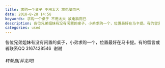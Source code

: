 ```yaml
---
title: 求购一个桌子 不用太大 放电脑而已
date: 2018-8-28 14:58
keywords: 求购一个桌子 不用太大 放电脑而已
description: 各位兄弟姐妹有没有闲置的桌子，小弟求购一个，位置最好在马卡提。有的留言或者联系QQ 3167428546  谢谢
categories: used
---
```

<td class="t_f" id="postmessage_1694656">

各位兄弟姐妹有没有闲置的桌子，小弟求购一个，位置最好在马卡提。有的留言或者联系QQ 3167428546  谢谢</td>
###### 转载自[菲龙网]